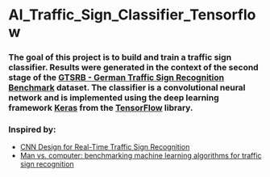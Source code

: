 # AI_Traffic_Sign_Classifier_Tensorflow

### The goal of this project is to build and train a traffic sign classifier. Results were generated in the context of the second  stage  of  the [GTSRB - German Traffic Sign Recognition Benchmark](https://www.kaggle.com/meowmeowmeowmeowmeow/gtsrb-german-traffic-sign) dataset. The classifier is a convolutional neural network and is implemented using the deep learning framework [Keras](https://keras.io/) from the [TensorFlow](https://www.tensorflow.org/) library.

### Inspired by:
- [CNN Design for Real-Time Traffic Sign Recognition](https://www.sciencedirect.com/science/article/pii/S1877705817341231)
- [Man vs. computer: benchmarking machine learning algorithms for traffic sign recognition](https://christian-igel.github.io/paper/MvCBMLAfTSR.pdf)
